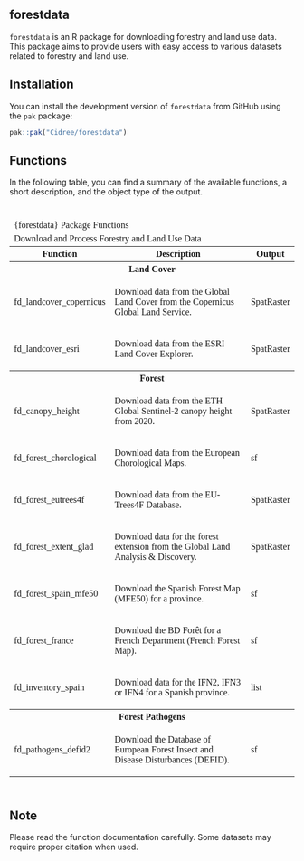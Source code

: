 
<!-- README.md is generated from README.Rmd. Please edit that file -->

## forestdata

`forestdata` is an R package for downloading forestry and land use data.
This package aims to provide users with easy access to various datasets
related to forestry and land use.

## Installation

You can install the development version of `forestdata` from GitHub
using the `pak` package:

``` r
pak::pak("Cidree/forestdata")
```

## Functions

In the following table, you can find a summary of the available
functions, a short description, and the object type of the output.

<div id="izlkimcdsr" style="padding-left:0px;padding-right:0px;padding-top:10px;padding-bottom:10px;overflow-x:auto;overflow-y:auto;width:auto;height:auto;">
<style>#izlkimcdsr table {
  font-family: Merriweather;
  -webkit-font-smoothing: antialiased;
  -moz-osx-font-smoothing: grayscale;
}
&#10;#izlkimcdsr thead, #izlkimcdsr tbody, #izlkimcdsr tfoot, #izlkimcdsr tr, #izlkimcdsr td, #izlkimcdsr th {
  border-style: none;
}
&#10;#izlkimcdsr p {
  margin: 0;
  padding: 0;
}
&#10;#izlkimcdsr .gt_table {
  display: table;
  border-collapse: collapse;
  line-height: normal;
  margin-left: auto;
  margin-right: auto;
  color: #333333;
  font-size: 12px;
  font-weight: normal;
  font-style: normal;
  background-color: #FFFFFF;
  width: auto;
  border-top-style: solid;
  border-top-width: 2px;
  border-top-color: #929292;
  border-right-style: none;
  border-right-width: 2px;
  border-right-color: #D3D3D3;
  border-bottom-style: solid;
  border-bottom-width: 2px;
  border-bottom-color: #929292;
  border-left-style: none;
  border-left-width: 2px;
  border-left-color: #D3D3D3;
}
&#10;#izlkimcdsr .gt_caption {
  padding-top: 4px;
  padding-bottom: 4px;
}
&#10;#izlkimcdsr .gt_title {
  color: #333333;
  font-size: 14px;
  font-weight: initial;
  padding-top: 4px;
  padding-bottom: 4px;
  padding-left: 5px;
  padding-right: 5px;
  border-bottom-color: #FFFFFF;
  border-bottom-width: 0;
}
&#10;#izlkimcdsr .gt_subtitle {
  color: #333333;
  font-size: 12px;
  font-weight: initial;
  padding-top: 3px;
  padding-bottom: 5px;
  padding-left: 5px;
  padding-right: 5px;
  border-top-color: #FFFFFF;
  border-top-width: 0;
}
&#10;#izlkimcdsr .gt_heading {
  background-color: #FFFFFF;
  text-align: center;
  border-bottom-color: #FFFFFF;
  border-left-style: none;
  border-left-width: 1px;
  border-left-color: #D3D3D3;
  border-right-style: none;
  border-right-width: 1px;
  border-right-color: #D3D3D3;
}
&#10;#izlkimcdsr .gt_bottom_border {
  border-bottom-style: solid;
  border-bottom-width: 2px;
  border-bottom-color: #929292;
}
&#10;#izlkimcdsr .gt_col_headings {
  border-top-style: solid;
  border-top-width: 2px;
  border-top-color: #929292;
  border-bottom-style: solid;
  border-bottom-width: 2px;
  border-bottom-color: #929292;
  border-left-style: none;
  border-left-width: 1px;
  border-left-color: #D3D3D3;
  border-right-style: none;
  border-right-width: 1px;
  border-right-color: #D3D3D3;
}
&#10;#izlkimcdsr .gt_col_heading {
  color: #FFFFFF;
  background-color: #016763;
  font-size: 14px;
  font-weight: bold;
  text-transform: inherit;
  border-left-style: none;
  border-left-width: 1px;
  border-left-color: #D3D3D3;
  border-right-style: none;
  border-right-width: 1px;
  border-right-color: #D3D3D3;
  vertical-align: bottom;
  padding-top: 5px;
  padding-bottom: 6px;
  padding-left: 5px;
  padding-right: 5px;
  overflow-x: hidden;
}
&#10;#izlkimcdsr .gt_column_spanner_outer {
  color: #FFFFFF;
  background-color: #016763;
  font-size: 14px;
  font-weight: bold;
  text-transform: inherit;
  padding-top: 0;
  padding-bottom: 0;
  padding-left: 4px;
  padding-right: 4px;
}
&#10;#izlkimcdsr .gt_column_spanner_outer:first-child {
  padding-left: 0;
}
&#10;#izlkimcdsr .gt_column_spanner_outer:last-child {
  padding-right: 0;
}
&#10;#izlkimcdsr .gt_column_spanner {
  border-bottom-style: solid;
  border-bottom-width: 2px;
  border-bottom-color: #929292;
  vertical-align: bottom;
  padding-top: 5px;
  padding-bottom: 5px;
  overflow-x: hidden;
  display: inline-block;
  width: 100%;
}
&#10;#izlkimcdsr .gt_spanner_row {
  border-bottom-style: hidden;
}
&#10;#izlkimcdsr .gt_group_heading {
  padding-top: 10px;
  padding-bottom: 10px;
  padding-left: 5px;
  padding-right: 5px;
  color: #333333;
  background-color: #FFFFFF;
  font-size: 14px;
  font-weight: bold;
  text-transform: inherit;
  border-top-style: solid;
  border-top-width: 2px;
  border-top-color: #929292;
  border-bottom-style: solid;
  border-bottom-width: 2px;
  border-bottom-color: #929292;
  border-left-style: none;
  border-left-width: 1px;
  border-left-color: #D3D3D3;
  border-right-style: none;
  border-right-width: 1px;
  border-right-color: #D3D3D3;
  vertical-align: middle;
  text-align: left;
}
&#10;#izlkimcdsr .gt_empty_group_heading {
  padding: 0.5px;
  color: #333333;
  background-color: #FFFFFF;
  font-size: 14px;
  font-weight: bold;
  border-top-style: solid;
  border-top-width: 2px;
  border-top-color: #929292;
  border-bottom-style: solid;
  border-bottom-width: 2px;
  border-bottom-color: #929292;
  vertical-align: middle;
}
&#10;#izlkimcdsr .gt_from_md > :first-child {
  margin-top: 0;
}
&#10;#izlkimcdsr .gt_from_md > :last-child {
  margin-bottom: 0;
}
&#10;#izlkimcdsr .gt_row {
  padding-top: 10px;
  padding-bottom: 10px;
  padding-left: 5px;
  padding-right: 5px;
  margin: 10px;
  border-top-style: dashed;
  border-top-width: 1px;
  border-top-color: #929292;
  border-left-style: none;
  border-left-width: 1px;
  border-left-color: #929292;
  border-right-style: none;
  border-right-width: 1px;
  border-right-color: #929292;
  vertical-align: middle;
  overflow-x: hidden;
}
&#10;#izlkimcdsr .gt_stub {
  color: #333333;
  background-color: #D5D5D5;
  font-size: 100%;
  font-weight: initial;
  text-transform: inherit;
  border-right-style: none;
  border-right-width: 2px;
  border-right-color: #FFFFFF;
  padding-left: 5px;
  padding-right: 5px;
}
&#10;#izlkimcdsr .gt_stub_row_group {
  color: #333333;
  background-color: #FFFFFF;
  font-size: 100%;
  font-weight: initial;
  text-transform: inherit;
  border-right-style: solid;
  border-right-width: 2px;
  border-right-color: #D3D3D3;
  padding-left: 5px;
  padding-right: 5px;
  vertical-align: top;
}
&#10;#izlkimcdsr .gt_row_group_first td {
  border-top-width: 2px;
}
&#10;#izlkimcdsr .gt_row_group_first th {
  border-top-width: 2px;
}
&#10;#izlkimcdsr .gt_summary_row {
  color: #333333;
  background-color: #FFFFFF;
  text-transform: inherit;
  padding-top: 8px;
  padding-bottom: 8px;
  padding-left: 5px;
  padding-right: 5px;
}
&#10;#izlkimcdsr .gt_first_summary_row {
  border-top-style: solid;
  border-top-color: #929292;
}
&#10;#izlkimcdsr .gt_first_summary_row.thick {
  border-top-width: 2px;
}
&#10;#izlkimcdsr .gt_last_summary_row {
  padding-top: 8px;
  padding-bottom: 8px;
  padding-left: 5px;
  padding-right: 5px;
  border-bottom-style: solid;
  border-bottom-width: 2px;
  border-bottom-color: #929292;
}
&#10;#izlkimcdsr .gt_grand_summary_row {
  color: #333333;
  background-color: #D5D5D5;
  text-transform: inherit;
  padding-top: 8px;
  padding-bottom: 8px;
  padding-left: 5px;
  padding-right: 5px;
}
&#10;#izlkimcdsr .gt_first_grand_summary_row {
  padding-top: 8px;
  padding-bottom: 8px;
  padding-left: 5px;
  padding-right: 5px;
  border-top-style: double;
  border-top-width: 6px;
  border-top-color: #929292;
}
&#10;#izlkimcdsr .gt_last_grand_summary_row_top {
  padding-top: 8px;
  padding-bottom: 8px;
  padding-left: 5px;
  padding-right: 5px;
  border-bottom-style: double;
  border-bottom-width: 6px;
  border-bottom-color: #929292;
}
&#10;#izlkimcdsr .gt_striped {
  background-color: #F4F4F4;
}
&#10;#izlkimcdsr .gt_table_body {
  border-top-style: solid;
  border-top-width: 2px;
  border-top-color: #929292;
  border-bottom-style: solid;
  border-bottom-width: 2px;
  border-bottom-color: #929292;
}
&#10;#izlkimcdsr .gt_footnotes {
  color: #333333;
  background-color: #FFFFFF;
  border-bottom-style: none;
  border-bottom-width: 2px;
  border-bottom-color: #D3D3D3;
  border-left-style: none;
  border-left-width: 2px;
  border-left-color: #D3D3D3;
  border-right-style: none;
  border-right-width: 2px;
  border-right-color: #D3D3D3;
}
&#10;#izlkimcdsr .gt_footnote {
  margin: 0px;
  font-size: 90%;
  padding-top: 4px;
  padding-bottom: 4px;
  padding-left: 5px;
  padding-right: 5px;
}
&#10;#izlkimcdsr .gt_sourcenotes {
  color: #333333;
  background-color: #FFFFFF;
  border-bottom-style: none;
  border-bottom-width: 2px;
  border-bottom-color: #D3D3D3;
  border-left-style: none;
  border-left-width: 2px;
  border-left-color: #D3D3D3;
  border-right-style: none;
  border-right-width: 2px;
  border-right-color: #D3D3D3;
}
&#10;#izlkimcdsr .gt_sourcenote {
  font-size: 90%;
  padding-top: 4px;
  padding-bottom: 4px;
  padding-left: 5px;
  padding-right: 5px;
}
&#10;#izlkimcdsr .gt_left {
  text-align: left;
}
&#10;#izlkimcdsr .gt_center {
  text-align: center;
}
&#10;#izlkimcdsr .gt_right {
  text-align: right;
  font-variant-numeric: tabular-nums;
}
&#10;#izlkimcdsr .gt_font_normal {
  font-weight: normal;
}
&#10;#izlkimcdsr .gt_font_bold {
  font-weight: bold;
}
&#10;#izlkimcdsr .gt_font_italic {
  font-style: italic;
}
&#10;#izlkimcdsr .gt_super {
  font-size: 65%;
}
&#10;#izlkimcdsr .gt_footnote_marks {
  font-size: 75%;
  vertical-align: 0.4em;
  position: initial;
}
&#10;#izlkimcdsr .gt_asterisk {
  font-size: 100%;
  vertical-align: 0;
}
&#10;#izlkimcdsr .gt_indent_1 {
  text-indent: 5px;
}
&#10;#izlkimcdsr .gt_indent_2 {
  text-indent: 10px;
}
&#10;#izlkimcdsr .gt_indent_3 {
  text-indent: 15px;
}
&#10;#izlkimcdsr .gt_indent_4 {
  text-indent: 20px;
}
&#10;#izlkimcdsr .gt_indent_5 {
  text-indent: 25px;
}
</style>
<table class="gt_table" data-quarto-disable-processing="false" data-quarto-bootstrap="false">
  <thead>
    <tr class="gt_heading">
      <td colspan="3" class="gt_heading gt_title gt_font_normal" style>{forestdata} Package Functions</td>
    </tr>
    <tr class="gt_heading">
      <td colspan="3" class="gt_heading gt_subtitle gt_font_normal gt_bottom_border" style>Download and Process Forestry and Land Use Data</td>
    </tr>
    <tr class="gt_col_headings">
      <th class="gt_col_heading gt_columns_bottom_border gt_left" rowspan="1" colspan="1" scope="col" id="Function">Function</th>
      <th class="gt_col_heading gt_columns_bottom_border gt_left" rowspan="1" colspan="1" scope="col" id="Description">Description</th>
      <th class="gt_col_heading gt_columns_bottom_border gt_left" rowspan="1" colspan="1" scope="col" id="Output">Output</th>
    </tr>
  </thead>
  <tbody class="gt_table_body">
    <tr class="gt_group_heading_row">
      <th colspan="3" class="gt_group_heading" scope="colgroup" id="Land Cover">Land Cover</th>
    </tr>
    <tr class="gt_row_group_first"><td headers="Land Cover  Function" class="gt_row gt_left">fd_landcover_copernicus</td>
<td headers="Land Cover  Description" class="gt_row gt_left"><div class='gt_from_md'><p>Download data from the Global Land Cover from the Copernicus Global Land Service.</p>
</div></td>
<td headers="Land Cover  Output" class="gt_row gt_left">SpatRaster</td></tr>
    <tr><td headers="Land Cover  Function" class="gt_row gt_left gt_striped">fd_landcover_esri</td>
<td headers="Land Cover  Description" class="gt_row gt_left gt_striped"><div class='gt_from_md'><p>Download data from the ESRI Land Cover Explorer.</p>
</div></td>
<td headers="Land Cover  Output" class="gt_row gt_left gt_striped">SpatRaster</td></tr>
    <tr class="gt_group_heading_row">
      <th colspan="3" class="gt_group_heading" scope="colgroup" id="Forest">Forest</th>
    </tr>
    <tr class="gt_row_group_first"><td headers="Forest  Function" class="gt_row gt_left">fd_canopy_height</td>
<td headers="Forest  Description" class="gt_row gt_left"><div class='gt_from_md'><p>Download data from the ETH Global Sentinel-2 canopy height from 2020.</p>
</div></td>
<td headers="Forest  Output" class="gt_row gt_left">SpatRaster</td></tr>
    <tr><td headers="Forest  Function" class="gt_row gt_left gt_striped">fd_forest_chorological</td>
<td headers="Forest  Description" class="gt_row gt_left gt_striped"><div class='gt_from_md'><p>Download data from the European Chorological Maps.</p>
</div></td>
<td headers="Forest  Output" class="gt_row gt_left gt_striped">sf</td></tr>
    <tr><td headers="Forest  Function" class="gt_row gt_left">fd_forest_eutrees4f</td>
<td headers="Forest  Description" class="gt_row gt_left"><div class='gt_from_md'><p>Download data from the EU-Trees4F Database.</p>
</div></td>
<td headers="Forest  Output" class="gt_row gt_left">SpatRaster</td></tr>
    <tr><td headers="Forest  Function" class="gt_row gt_left gt_striped">fd_forest_extent_glad</td>
<td headers="Forest  Description" class="gt_row gt_left gt_striped"><div class='gt_from_md'><p>Download data for the forest extension from the Global Land Analysis &amp; Discovery.</p>
</div></td>
<td headers="Forest  Output" class="gt_row gt_left gt_striped">SpatRaster</td></tr>
    <tr><td headers="Forest  Function" class="gt_row gt_left">fd_forest_spain_mfe50</td>
<td headers="Forest  Description" class="gt_row gt_left"><div class='gt_from_md'><p>Download the Spanish Forest Map (MFE50) for a province.</p>
</div></td>
<td headers="Forest  Output" class="gt_row gt_left">sf</td></tr>
    <tr><td headers="Forest  Function" class="gt_row gt_left gt_striped">fd_forest_france</td>
<td headers="Forest  Description" class="gt_row gt_left gt_striped"><div class='gt_from_md'><p>Download the BD Forêt for a French Department (French Forest Map).</p>
</div></td>
<td headers="Forest  Output" class="gt_row gt_left gt_striped">sf</td></tr>
    <tr><td headers="Forest  Function" class="gt_row gt_left">fd_inventory_spain</td>
<td headers="Forest  Description" class="gt_row gt_left"><div class='gt_from_md'><p>Download data for the IFN2, IFN3 or IFN4 for a Spanish province.</p>
</div></td>
<td headers="Forest  Output" class="gt_row gt_left">list</td></tr>
    <tr class="gt_group_heading_row">
      <th colspan="3" class="gt_group_heading" scope="colgroup" id="Forest Pathogens">Forest Pathogens</th>
    </tr>
    <tr class="gt_row_group_first"><td headers="Forest Pathogens  Function" class="gt_row gt_left gt_striped">fd_pathogens_defid2</td>
<td headers="Forest Pathogens  Description" class="gt_row gt_left gt_striped"><div class='gt_from_md'><p>Download the Database of European Forest Insect and Disease Disturbances (DEFID).</p>
</div></td>
<td headers="Forest Pathogens  Output" class="gt_row gt_left gt_striped">sf</td></tr>
  </tbody>
  &#10;  
</table>
</div>

## Note

Please read the function documentation carefully. Some datasets may
require proper citation when used.
